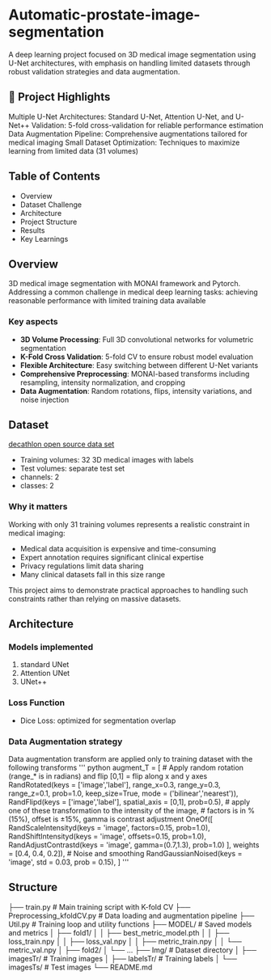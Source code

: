 # Automatic-prostate-image-segmentation
A deep learning project focused on 3D medical image segmentation using U-Net architectures, with emphasis on handling limited datasets through robust validation strategies and data augmentation.


## 🎯 Project Highlights
Multiple U-Net Architectures: Standard U-Net, Attention U-Net, and U-Net++
Validation: 5-fold cross-validation for reliable performance estimation
Data Augmentation Pipeline: Comprehensive augmentations tailored for medical imaging
Small Dataset Optimization: Techniques to maximize learning from limited data (31 volumes)

## Table of Contents
* Overview
* Dataset Challenge
* Architecture
* Project Structure
* Results
* Key Learnings

## Overview
3D medical image segmentation with MONAI framework and Pytorch. Addressing a common challenge in medical deep learning tasks: achieving reasonable performance with limited training data available

### Key aspects
* **3D Volume Processing**: Full 3D convolutional networks for volumetric segmentation
* **K-Fold Cross Validation**: 5-fold CV to ensure robust model evaluation
* **Flexible Architecture**: Easy switching between different U-Net variants
* **Comprehensive Preprocessing**: MONAI-based transforms including resampling, intensity normalization, and cropping
* **Data Augmentation**: Random rotations, flips, intensity variations, and noise injection

## Dataset
[decathlon open source data set](http://medicaldecathlon.com/)
* Training volumes: 32 3D medical images with labels
* Test volumes: separate test set
* channels: 2
* classes: 2
### Why it matters
Working with only 31 training volumes represents a realistic constraint in medical imaging:

* Medical data acquisition is expensive and time-consuming
* Expert annotation requires significant clinical expertise
* Privacy regulations limit data sharing
* Many clinical datasets fall in this size range

This project aims to demonstrate practical approaches to handling such constraints rather than relying on massive datasets.
## Architecture
### Models implemented
1. standard UNet
2. Attention UNet
3. UNet++
### Loss Function
* Dice Loss: optimized for segmentation overlap

### Data Augmentation strategy
Data augmentation transform are applied only to training dataset with the following transforms
''' python
augment_T = [
    # Apply random rotation (range_* is in radians) and flip [0,1] = flip along x and y axes
    RandRotated(keys = ['image','label'], range_x=0.3, range_y=0.3, range_z=0.1, prob=1.0, keep_size=True, mode = ('bilinear','nearest')),
    RandFlipd(keys = ['image','label'], spatial_axis = [0,1], prob=0.5),
    # apply one of these transformation to the intensity of the image,
    # factors is in % (15%), offset is ±15%, gamma is contrast adjustment
    OneOf([
        RandScaleIntensityd(keys = 'image', factors=0.15, prob=1.0),
        RandShiftIntensityd(keys = 'image', offsets=0.15, prob=1.0),
        RandAdjustContrastd(keys = 'image', gamma=(0.7,1.3), prob=1.0)
    ], weights = [0.4, 0.4, 0.2]),
    # Noise and smoothing
    RandGaussianNoised(keys = 'image', std = 0.03, prob = 0.15),
]
'''
## Structure
├── train.py                      # Main training script with K-fold CV
├── Preprocessing_kfoldCV.py      # Data loading and augmentation pipeline
├── Util.py                       # Training loop and utility functions
├── MODEL/                        # Saved models and metrics
│   ├── fold1/
│   │   ├── best_metric_model.pth
│   │   ├── loss_train.npy
│   │   ├── loss_val.npy
│   │   ├── metric_train.npy
│   │   └── metric_val.npy
│   ├── fold2/
│   └── ...
├── Img/                          # Dataset directory
│   ├── imagesTr/                 # Training images
│   ├── labelsTr/                 # Training labels
│   └── imagesTs/                 # Test images
└── README.md
